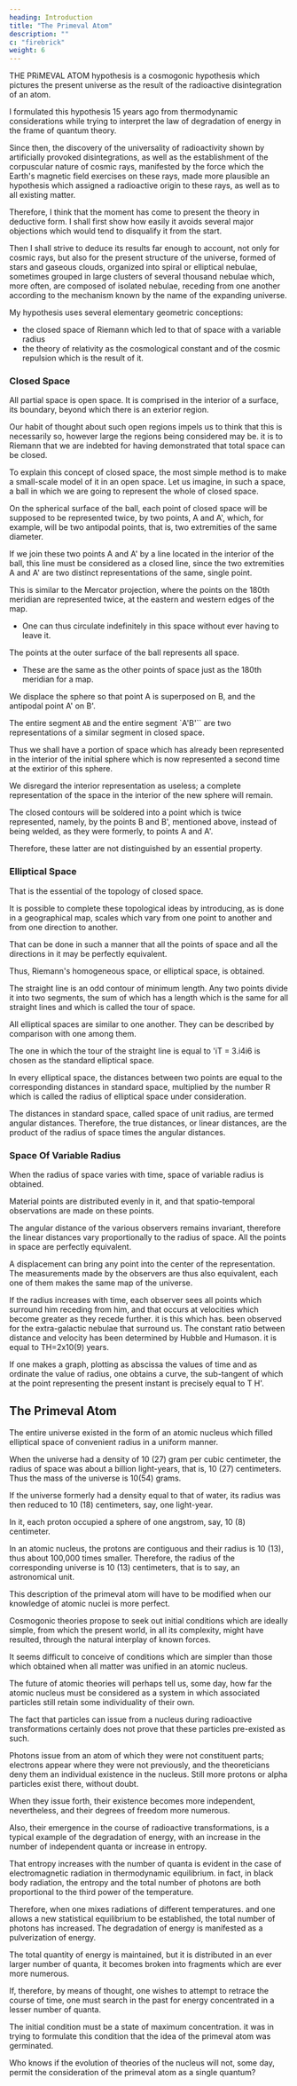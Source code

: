 ```yaml
---
heading: Introduction
title: "The Primeval Atom"
description: ""
c: "firebrick"
weight: 6
---
```



<!-- ABBE GEORGES EDOUARD LEMAITRE was a Belgian astronomer who was born in 1894 at Charleroi and died at Louvain in 1966. He studied at the University of Louvain and worked as a civil engineer. During World War I he served as an artillery officer in the Belgian army. After the war, he returned to Louvain and graduated from there in 1920. Lemaitre's interest in theology led him to enroll at a seminary at Malines after which he was ordained as a Roman Catholic priest in 1923. He then changed careers and went back to mathematics and physics. Lemaitre spent a year studying astrophysics with Arthur Eddington at Cambridge and a year at the Massachusetts Institute of Technology and the Harvard Observatory. He returned to the University of Louvain to accept an academic appointment in 1925 and was later promoted to professor of astronomy in 1927 after receiving his Ph.D. from M. I. T. that same year.

Lemaitre discovered several solutions to Einstein's general relativity field equations that describe an expanding cosmic model as an alternative to the static model originally proposed by Einstein. The observational evidence to support Lemaitre's cosmology was supplied by the work of Hubble but it was only when a paper outlining his views was translated and published in a 1931 issue of Monthly Notices of the Royal Astronomical Society that Lemaitre's theory began to receive much attention from physicists and astronomers. The most important feature of Lemaitre's work is the idea that if one extrapolated the expanding Universe backward in time, the galaxies would converge at some point into what Lemaitre described as a "superatom." He suggested that the expansion of the Universe had resulted from the explosion of this superatom-caused perhaps by radioactive decay-which hurtled its superheated materials in all directions, sowing the seeds of future stars and galaxies.

Lemaitre's model suffered from a lack of mathematical detail as well as ae its reliance on the then understated age of the Universe, which in the 1930s had been estimated at about 2 billion years. The German astronomer Walter Baade who discovered a correction to the period-luminosity ~e law of Cepheid variables showed that the galaxies are far more distant than Hubble thought. Baade's work increased the volume of the known Universe by a factor of twenty and more than tripled the accepted age of the Universe to about ten billion years-a time sufficient to allow for the evolution of the earth to its present state.

"In the beginning God created the heaven and the earth. And the earth was
without form, and void; and darkness was upon the face of the deep.
And God said, Let there be light: and there was light."
Genesis 1:1 and 1:3 -->


THE PRiMEVAL ATOM hypothesis is a cosmogonic hypothesis which pictures the present universe as the result of the radioactive disintegration of an atom. 

I formulated this hypothesis 15 years ago from thermodynamic considerations while trying to interpret the law of degradation of energy in the frame of quantum theory.

Since then, the discovery of the universality of radioactivity shown by artificially provoked disintegrations, as well as the establishment of the corpuscular nature of cosmic rays, manifested by the force which the Earth's magnetic field exercises on these rays, made more plausible an hypothesis which assigned a radioactive origin to these rays, as well as to all existing matter.

Therefore, I think that the moment has come to present the theory in deductive form. I shall first show how easily it avoids several major objections which would tend to disqualify it from the start.

Then I shall strive to deduce its results far enough to account, not only for cosmic rays, but also for the present structure of the universe, formed of stars and gaseous clouds, organized into spiral or elliptical nebulae, sometimes grouped in large clusters of several thousand nebulae which, more often, are composed of isolated nebulae, receding from one another according to the mechanism known by the name of the expanding universe.

My hypothesis uses several elementary geometric conceptions:
- the closed space of Riemann which led to that of space with a variable radius
- the theory of relativity as the cosmological constant and of the cosmic repulsion which is the result of it.


### Closed Space

All partial space is open space. It is comprised in the interior of a surface, its boundary, beyond which there is an exterior region. 

Our habit of thought about such open regions impels us to think that this is necessarily so, however large the regions being considered may be. it is to Riemann that we are indebted for having demonstrated that total space can be closed. 

To explain this concept of closed space, the most simple method is to make a small-scale model of it in an open space. Let us imagine, in such a space, a ball in which we are going to represent the whole of closed space. 

On the spherical surface of the ball, each point of closed space will be supposed to be represented twice, by two points, A and A', which, for example, will be two antipodal points, that is, two extremities of the same diameter.

If we join these two points A and A' by a line located in the interior of the ball, this line must be considered as a closed line, since the two extremities A and A' are two distinct representations of the same, single point. 

This is similar to the Mercator projection, where the points on the 180th meridian are represented twice, at the eastern and western edges of the map. 
- One can thus circulate indefinitely in this space without ever having to leave it.

The points at the outer surface of the ball represents all space.
- These are the same as the other points of space just as the 180th meridian for a map.

We displace the sphere so that point A is superposed on B, and the antipodal point A' on B'. 

The entire segment `AB` and the entire segment `A'B'`` are two representations of a similar segment in closed space. 

Thus we shall have a portion of space which has already been represented in the interior of the initial sphere which is now represented a second time at the extirior of this sphere.

We disregard the interior representation as useless; a complete representation of the space in the interior of the new sphere will remain.

The closed contours will be soldered into a point which is twice represented, namely, by the points B and B', mentioned above, instead of being welded, as they were formerly, to points A and A'. 

Therefore, these latter are not distinguished by an essential property.


### Elliptical Space

That is the essential of the topology of closed space. 

It is possible to complete these topological ideas by introducing, as is done in a geographical map, scales which vary from one point to another and from one direction to another.

That can be done in such a manner that all the points of space and all the directions in it may be perfectly equivalent. 

Thus, Riemann's homogeneous space, or elliptical space, is obtained. 

The straight line is an odd contour of minimum length. Any two points divide it into two segments, the sum of which has a length which is the same for all straight lines and which is called the tour of space.

All elliptical spaces are similar to one another. They can be described by comparison with one among them. 

The one in which the tour of the straight line is equal to 'iT = 3.i4i6 is chosen as the standard elliptical space. 

In every elliptical space, the distances between two points are equal to the corresponding distances in standard space, multiplied by the number R which is called the radius of elliptical space under consideration. 

The distances in standard space, called space of unit radius, are termed angular distances. Therefore, the true distances, or linear distances, are the product of the radius of space times the angular distances.


### Space Of Variable Radius

When the radius of space varies with time, space of variable radius is obtained. 

Material points are distributed evenly in it, and that spatio-temporal observations are made on these points.

The angular distance of the various observers remains invariant, therefore the linear distances vary proportionally to the radius of space. All the points in space are perfectly equivalent. 

A displacement can bring any point into the center of the representation. The measurements made by the observers are thus also equivalent, each one of them makes the same map of the universe.

If the radius increases with time, each observer sees all points which surround him receding from him, and that occurs at velocities which become greater as they recede further. it is this which has. been observed for the extra-galactic nebulae that surround us. The constant ratio between distance and velocity has been determined by Hubble and Humason. it is equal to TH=2x10(9) years.

If one makes a graph, plotting as abscissa the values of time and as ordinate the value of radius, one obtains a curve, the sub-tangent of which at the point representing the present instant is precisely equal to T H'.


## The Primeval Atom

<!-- These are the geometric concepts that are indispensable to us. We are now going to imagine that  -->

The entire universe existed in the form of an atomic nucleus which filled elliptical space of convenient radius in a uniform manner.

<!-- Anticipating that which is to follow, we shall accept that,  -->

When the universe had a density of 10 (27) gram per cubic centimeter, the radius of space was about a billion light-years, that is, 10 (27) centimeters. Thus the mass of the universe is 10(54) grams. 

If the universe formerly had a density equal to that of water, its radius was then reduced to 10 (18) centimeters, say, one light-year. 

In it, each proton occupied a sphere of one angstrom, say, 10 (8) centimeter. 

In an atomic nucleus, the protons are contiguous and their radius is 10 (13), thus about 100,000 times smaller. Therefore, the radius of the corresponding universe is 10 (13) centimeters, that is to say, an astronomical unit.

This description of the primeval atom will have to be modified when our knowledge of atomic nuclei is more perfect.

Cosmogonic theories propose to seek out initial conditions which are ideally simple, from which the present world, in all its complexity, might have resulted, through the natural interplay of known forces. 

It seems difficult to conceive of conditions which are simpler than those which obtained when all matter was unified in an atomic nucleus. 

The future of atomic theories will perhaps tell us, some day, how far the atomic nucleus must be considered as a system in which associated particles still retain some individuality of their own. 

The fact that particles can issue from a nucleus during radioactive transformations certainly does not prove that these particles pre-existed as such. 

Photons issue from an atom of which they were not constituent parts; electrons appear where they were not previously, and the theoreticians deny them an individual existence in the nucleus. Still more protons or alpha particles exist there, without doubt. 

When they issue forth, their existence becomes more independent, nevertheless, and their degrees of freedom more numerous. 

Also, their emergence in the course of radioactive transformations, is a typical example of the degradation of energy, with an increase in the number of independent quanta or increase in entropy.

That entropy increases with the number of quanta is evident in the case of electromagnetic radiation in thermodynamic equilibrium. in fact, in black body radiation, the entropy and the total number of photons are both proportional to the third power of the temperature. 

Therefore, when one mixes radiations of different temperatures. and one allows a new statistical equilibrium to be established, the total number of photons has increased. The degradation of energy is manifested as a pulverization of energy. 

The total quantity of energy is maintained, but it is distributed in an ever larger number of quanta, it becomes broken into fragments which are ever more numerous.

If, therefore, by means of thought, one wishes to attempt to retrace the course of time, one must search in the past for energy concentrated in a lesser number of quanta. 

The initial condition must be a state of maximum concentration. it was in trying to formulate this condition that the idea of the primeval atom was germinated. 

Who knows if the evolution of theories of the nucleus will not, some day, permit the consideration of the primeval atom as a single quantum?

